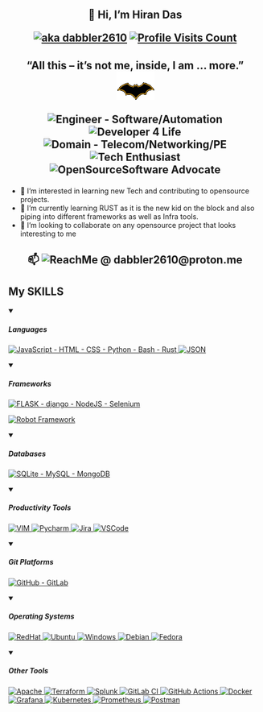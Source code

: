 <h2 align="center">👋 Hi, I’m Hiran Das <p><a href="https://github.com/dabbler2610/"><img alt="aka dabbler2610" src="https://img.shields.io/badge/aka-DABBLER2610-navy"></a>
<a href="https://github.com/dabbler2610/"><img alt="Profile Visits Count" src="https://komarev.com/ghpvc/?username=dabbler2610&label=Profile+Visits&color=ff69b4"></a></p></h2>

<h2 align="center">
“All this – it’s not me, inside, I am … more.” <a href="https://github.com/dabbler2610/"><img alt="batsymbol" src="logo-batsymbol.gif"></a>
<p></p><p><img alt="Engineer - Software/Automation" src="https://img.shields.io/badge/Engineer-Software%2FAutomation-darkred">
<img alt="Developer 4 Life" src="https://img.shields.io/badge/Developer_4_Life-litegreen">
<img alt="Domain - Telecom/Networking/PE" src="https://img.shields.io/badge/Domain-Telecom%2FNetworking%2FPE-teal">
<img alt="Tech Enthusiast" src="https://img.shields.io/badge/Tech_Enthusiast-orange">
<img alt="OpenSourceSoftware Advocate" src="https://img.shields.io/badge/OpenSourceSoftware_Advocate-yellow">
</p>
</h2>

- 👀 I’m interested in learning new Tech and contributing to opensource projects.
- 🌱 I’m currently learning RUST as it is the new kid on the block and also piping into different frameworks as well as Infra tools.
- 💞️ I’m looking to collaborate on any opensource project that looks interesting to me
  
<h2 align="center"><p> 📫 <img alt="ReachMe @ dabbler2610@proton.me" src="https://img.shields.io/badge/ReachMe@-dabbler2610@proton.me-purple"></p></h2>
<h2>My SKILLS</h2>
<details open>
  <summary><h5>Languages</h5></summary>
  <p align="left">
  <a href="https://github.com/dabbler2610/">
    <img alt="JavaScript - HTML - CSS - Python - Bash - Rust" src="https://skillicons.dev/icons?i=js,html,css,py,bash,rust" />
  </a>
  <a href="https://github.com/dabbler2610/">
    <img alt="JSON" src="https://img.shields.io/badge/json-5E5C5C?style=for-the-badge&logo=json&logoColor=white" />
  </a>
  </p>
</details>
<details open>
  <summary><h5>Frameworks</h5></summary>
  <p align="left">
  <a href="https://github.com/dabbler2610/">
    <img alt="FLASK - django - NodeJS - Selenium" src="https://skillicons.dev/icons?i=flask,django,nodejs,selenium" />
  </a>
  <p>
    <a href="https://github.com/dabbler2610/">
    <img alt="Robot Framework" src="https://img.shields.io/badge/Robot%20Framework-000000?style=for-the-badge&logo=robot-framework&logoColor=white">
  </a>
  </p>
</p>
</details>
<details open>
  <summary><h5>Databases</h5></summary>
  <p align="left">
  <a href="https://github.com/dabbler2610/">
    <img alt="SQLite - MySQL - MongoDB" src="https://skillicons.dev/icons?i=sqlite,mysql,mongodb" />
  </a>
</p>
</details>
<details open>
  <summary><h5>Productivity Tools</h5></summary>
  <p align="left">
  <a href="https://github.com/dabbler2610/">
    <img alt="VIM" src="https://skillicons.dev/icons?i=vim" />
  </a>
  <a href="https://github.com/dabbler2610/">
    <img alt="Pycharm" src="https://img.shields.io/badge/PyCharm-000000.svg?&style=for-the-badge&logo=PyCharm&logoColor=white" />
  </a>
  <a href="https://github.com/dabbler2610/">
    <img alt="Jira" src="https://img.shields.io/badge/jira-%230A0FFF.svg?style=for-the-badge&logo=jira&logoColor=white">
  </a>
  <a href="https://github.com/dabbler2610/">
    <img alt="VSCode" src="https://img.shields.io/badge/VSCode-0078D4?style=for-the-badge&logo=visual%20studio%20code&logoColor=white" />
  </a>
  </p>
</details>
<details open>
  <summary><h5>Git Platforms</h5></summary>
  <p align="left">
  <a href="https://github.com/dabbler2610/">
    <img alt="GitHub - GitLab" src="https://skillicons.dev/icons?i=github,gitlab" />
  </a>
</p>
</details>
<details open>
  <summary><h5>Operating Systems</h5></summary>
  <p align="left">
  <a href="https://github.com/dabbler2610/">
    <img alt="RedHat" src="https://img.shields.io/badge/Red%20Hat-EE0000?style=for-the-badge&logo=redhat&logoColor=white" />
  </a>
  <a href="https://github.com/dabbler2610/">
    <img alt="Ubuntu" src="https://img.shields.io/badge/Ubuntu-E95420?style=for-the-badge&logo=ubuntu&logoColor=white" />
  </a>
   <a href="https://github.com/dabbler2610/">
    <img alt="Windows" src="https://img.shields.io/badge/Windows-0078D6?style=for-the-badge&logo=windows&logoColor=white" />
  </a>
  <a href="https://github.com/dabbler2610/">
    <img alt="Debian" src="https://img.shields.io/badge/Debian-A81D33?style=for-the-badge&logo=debian&logoColor=white" />
  </a>
  <a href="https://github.com/dabbler2610/">
    <img alt="Fedora" src="https://img.shields.io/badge/Fedora-294172?style=for-the-badge&logo=fedora&logoColor=white" />
  </a> 
</p>
</details>
<details open>
  <summary><h5>Other Tools</h5></summary>
  <p align="left">
  <a href="https://github.com/dabbler2610/">
    <img alt="Apache" src="https://img.shields.io/badge/Apache-D22128?style=for-the-badge&logo=Apache&logoColor=white">
  </a>
  <a href="https://github.com/dabbler2610/">
    <img alt="Terraform" src="https://img.shields.io/badge/Terraform-7B42BC?style=for-the-badge&logo=terraform&logoColor=white">
  </a>
  <a href="https://github.com/dabbler2610/">
    <img alt="Splunk" src="https://img.shields.io/badge/Splunk-000000?style=for-the-badge&logo=Splunk&logoColor=white">
  </a>
  <a href="https://github.com/dabbler2610/">
    <img alt="GitLab CI" src="https://img.shields.io/badge/gitlab%20ci-%23181717.svg?style=for-the-badge&logo=gitlab&logoColor=white">
  </a>
  <a href="https://github.com/dabbler2610/">
    <img alt="GitHub Actions" src="https://img.shields.io/badge/github%20actions-%232671E5.svg?style=for-the-badge&logo=githubactions&logoColor=white">
  </a>
  <a href="https://github.com/dabbler2610/">
    <img alt="Docker" src="https://img.shields.io/badge/docker-%230db7ed.svg?style=for-the-badge&logo=docker&logoColor=white">
  </a>
  <a href="https://github.com/dabbler2610/">
    <img alt="Grafana" src="https://img.shields.io/badge/grafana-%23F46800.svg?style=for-the-badge&logo=grafana&logoColor=white">
  </a>
  <a href="https://github.com/dabbler2610/">
    <img alt="Kubernetes" src="https://img.shields.io/badge/kubernetes-%23326ce5.svg?style=for-the-badge&logo=kubernetes&logoColor=white">
  </a>
  <a href="https://github.com/dabbler2610/">
    <img alt="Prometheus" src="https://img.shields.io/badge/Prometheus-E6522C?style=for-the-badge&logo=Prometheus&logoColor=white">
  </a>
  <a href="https://github.com/dabbler2610/">
    <img alt="Postman" src="https://img.shields.io/badge/Postman-FF6C37?style=for-the-badge&logo=postman&logoColor=white">
  </a>
</p>
</details>
